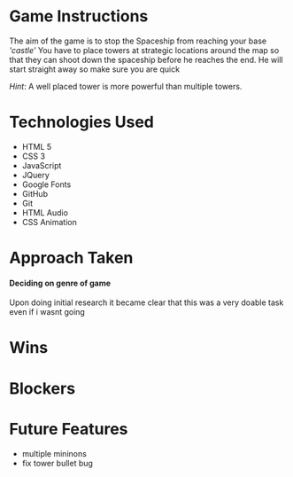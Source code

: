 # Game Instructions
The aim of the game is to stop the Spaceship from reaching your base *'castle'*
You have to place towers at strategic locations around the map so that they can shoot down the spaceship before he reaches the end.
He will start straight away so make sure you are quick

*Hint*: A well placed tower is more powerful than multiple towers.

# Technologies Used

* HTML 5
* CSS 3
* JavaScript
* JQuery
* Google Fonts
* GitHub
* Git
* HTML Audio
* CSS Animation


# Approach Taken

#### Deciding on genre of game
Upon doing initial research it became clear that this was a very doable task even if i wasnt going

# Wins

# Blockers

# Future Features
* multiple mininons
* fix tower bullet bug
